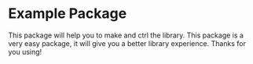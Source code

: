 # Example Package
This package will help you to make and ctrl the library.
This package is a very easy package,
it will give you a better library experience.
Thanks for you using!